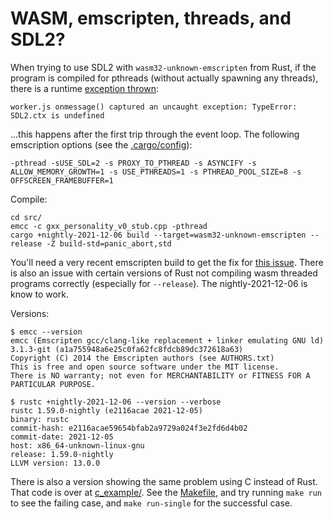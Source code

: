 # WASM, emscripten, threads, and SDL2?

When trying to use SDL2 with `wasm32-unknown-emscripten` from Rust, if the program is compiled for pthreads
(without actually spawning any threads), there is a runtime [exception thrown](https://github.com/gregbuchholz/wasm_sdl_threads/blob/main/exception.txt):

```
worker.js onmessage() captured an uncaught exception: TypeError: SDL2.ctx is undefined
```

...this happens after the first trip through the event loop.  The following
emscription options (see the [.cargo/config](https://github.com/gregbuchholz/wasm_sdl_threads/blob/main/.cargo/config)): 

```
-pthread -sUSE_SDL=2 -s PROXY_TO_PTHREAD -s ASYNCIFY -s ALLOW_MEMORY_GROWTH=1 -s USE_PTHREADS=1 -s PTHREAD_POOL_SIZE=8 -s OFFSCREEN_FRAMEBUFFER=1
```

Compile:
```
cd src/
emcc -c gxx_personality_v0_stub.cpp -pthread
cargo +nightly-2021-12-06 build --target=wasm32-unknown-emscripten --release -Z build-std=panic_abort,std
```

You'll need a very recent emscripten build to get the fix for [this
issue](https://github.com/emscripten-core/emscripten/issues/15891).  There is
also an issue with certain versions of Rust not compiling wasm threaded
programs correctly (especially for `--release`).  The nightly-2021-12-06 is
know to work.

Versions:
```
$ emcc --version
emcc (Emscripten gcc/clang-like replacement + linker emulating GNU ld) 3.1.3-git (a1a755948a6e25c0fa62fc8fdcb89dc372618a63)
Copyright (C) 2014 the Emscripten authors (see AUTHORS.txt)
This is free and open source software under the MIT license.
There is NO warranty; not even for MERCHANTABILITY or FITNESS FOR A PARTICULAR PURPOSE.

```

```
$ rustc +nightly-2021-12-06 --version --verbose
rustc 1.59.0-nightly (e2116acae 2021-12-05)
binary: rustc
commit-hash: e2116acae59654bfab2a9729a024f3e2fd6d4b02
commit-date: 2021-12-05
host: x86_64-unknown-linux-gnu
release: 1.59.0-nightly
LLVM version: 13.0.0
```

There is also a version showing the same problem using C instead of Rust.  That
code is over at [c_example/]().  See the [Makefile](), and try running `make
run` to see the failing case, and `make run-single` for the successful case.

